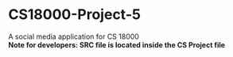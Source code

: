 # CS18000-Project-5
A social media application for CS 18000 <br />
**Note for developers: SRC file is located inside the CS Project file**
